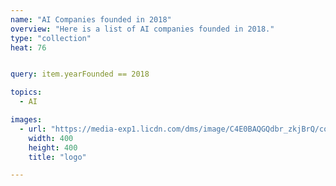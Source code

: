 ```yaml
---
name: "AI Companies founded in 2018"
overview: "Here is a list of AI companies founded in 2018."
type: "collection"
heat: 76


query: item.yearFounded == 2018

topics:
  - AI

images:
  - url: "https://media-exp1.licdn.com/dms/image/C4E0BAQGQdbr_zkjBrQ/company-logo_200_200/0?e=1594857600&v=beta&t=gdlt9WD_SDGSwtntJIJgRhw2cclxV1uht-4-Vk17Rwk"
    width: 400
    height: 400
    title: "logo"

---
```


